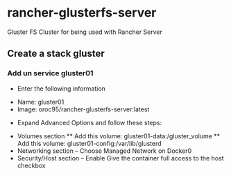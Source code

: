 # rancher-glusterfs-server
Gluster FS Cluster for being used with Rancher Server

## Create a stack gluster

### Add un service gluster01
- Enter the following information
* Name: gluster01
* Image: oroc95/rancher-glusterfs-server:latest

- Expand Advanced Options and follow these steps:
* Volumes section 
** Add this volume: gluster01-data:/gluster_volume
** Add this volume: gluster01-config:/var/lib/glusterd
* Networking section – Choose Managed Network on Docker0
* Security/Host section – Enable Give the container full access to the host checkbox

